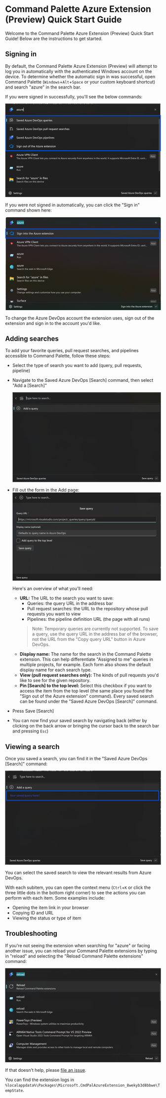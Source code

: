 # Command Palette Azure Extension (Preview) Quick Start Guide

Welcome to the Command Palette Azure Extension (Preview) Quick Start Guide! Below are the instructions to get started.

## Signing in

By default, the Command Palette Azure Extension (Preview) will attempt to log you in automatically with the authenticated Windows account on the device. To determine whether the automatic sign in was successful, open Command Palette (`Windows`+`Alt`+`Space` or your custom keyboard shortcut) and search "azure" in the search bar.

If you were signed in successfully, you'll see the below commands:

![A screenshot of the Command Palette with "azure" in the search bar. Four commands have a blue box around them: "Saved Azure DevOps queries", "Saved Azure DevOps pull request searches", "Saved Azure DevOps pipelines", and "Sign out of the Azure extension"](assets/logged_in_commands.png)

If you were not signed in automatically, you can click the "Sign in" command shown here:

![A screenshot of the Command Palette with "azure" in the search bar. One command has a blue box around it: "Sign into the Azure extension"](assets/sign_in_command.png)

To change the Azure DevOps account the extension uses, sign out of the extension and sign in to the account you'd like.


## Adding searches

To add your favorite queries, pull request searches, and pipelines accessible to Command Palette, follow these steps:

* Select the type of search you want to add (query, pull requests, pipeline)
* Navigate to the Saved Azure DevOps [Search] command, then select "Add a [Search]"

   ![A screenshot of the Azure Extension (Preview) Saved Azure DevOps queries page. The "Add a query" command is highlighted.](assets/add_a_query.png)

* Fill out the form in the Add page:
   ![A screenshot of the "Save query" page.](assets/save_query_page.png)

   Here's an overview of what you'll need:

   * **URL:** The URL to the search you want to save:
      * Queries: the query URL in the address bar
      * Pull request searches: the URL to the repository whose pull requests you want to view
      * Pipelines: the pipeline definition URL (the page with all runs)
      > Note: Temporary queries are currently not supported. To save a query, use the query URL in the address bar of the browser, not the URL from the "Copy query URL" button in Azure DevOps.
   * **Display name:** The name for the search in the Command Palette extension. This can help differentiate "Assigned to me" queries in multiple projects, for example. Each form also shows the default display name for each search type.
   * **View (pull request searches only):** The kinds of pull requests you'd like to see for the given repository.
   * **Pin [Search] to the top level:** Select this checkbox if you want to access the item from the top level (the same place you found the "Sign out of the Azure extension" command). Every saved search can be found under the "Saved Azure DevOps [Search]" command.

* Press Save [Search]
* You can now find your saved search by navigating back (either by clicking on the back arrow or bringing the cursor back to the search bar and pressing `Esc`)

## Viewing a search

Once you saved a search, you can find it in the "Saved Azure DevOps [Search]" command:

![The "Saved Azure DevOps queries" list command results page with two entries: "Add a query" and "Your saved query here!"](assets/saved_query_example.png)

You can select the saved search to view the relevant results from Azure DevOps.

With each subitem, you can open the context menu (`Ctrl`+`K` or click the three little dots in the bottom right corner) to see the actions you can perform with each item. Some examples include:
* Opening the item link in your browser
* Copying ID and URL
* Viewing the status or type of item

## Troubleshooting

If you're not seeing the extension when searching for "azure" or facing another issue, you can reload your Command Palette extensions by typing in "reload" and selecting the "Reload Command Palette extensions" command:

![A screenshot of the Command Palette with "reload" in the search bar. The command "Reload Command Palette extensions" is highlighted](assets/reload_command.png)

If that doesn't help, please [file an issue](https://github.com/microsoft/CmdPalAzureExtension/issues/new).

You can find the extension logs in ```%localappdata%\Packages\Microsoft.CmdPalAzureExtension_8wekyb3d8bbwe\TempState```.